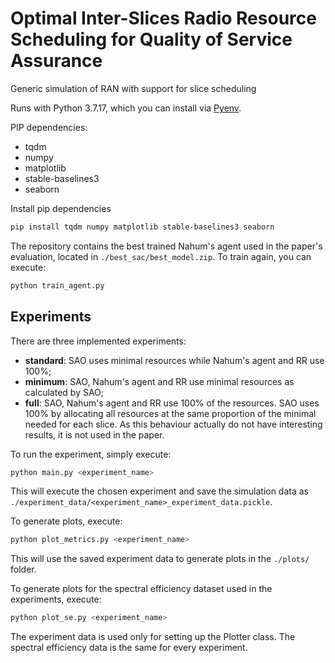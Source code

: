 # Optimal Inter-Slices Radio Resource Scheduling for Quality of Service Assurance
Generic simulation of RAN with support for slice scheduling

Runs with Python 3.7.17, which you can install via [Pyenv](https://github.com/pyenv/pyenv).

PIP dependencies:
- tqdm
- numpy
- matplotlib
- stable-baselines3
- seaborn

Install pip dependencies
```bash
pip install tqdm numpy matplotlib stable-baselines3 seaborn
```

The repository contains the best trained Nahum's agent used in the paper's evaluation, located in `./best_sac/best_model.zip`. To train again, you can execute:
```bash
python train_agent.py
```

## Experiments
There are three implemented experiments:
- **standard**: SAO uses minimal resources while Nahum's agent and RR use 100%;
- **minimum**: SAO, Nahum's agent and RR use minimal resources as calculated by SAO;
- **full**: SAO, Nahum's agent and RR use 100% of the resources. SAO uses 100% by allocating all resources at the same proportion of the minimal needed for each slice. As this behaviour actually do not have interesting results, it is not used in the paper.

To run the experiment, simply execute:
```bash
python main.py <experiment_name>
```

This will execute the chosen experiment and save the simulation data as `./experiment_data/<experiment_name>_experiment_data.pickle`.

To generate plots, execute:
```bash
python plot_metrics.py <experiment_name>
```
This will use the saved experiment data to generate plots in the `./plots/` folder.

To generate plots for the spectral efficiency dataset used in the experiments, execute:
```bash
python plot_se.py <experiment_name>
```
The experiment data is used only for setting up the Plotter class. The spectral efficiency data is the same for every experiment.
